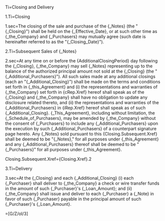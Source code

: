 Ti=Closing and Delivery

1.Ti=Closing

1.sec=The closing of the sale and purchase of the {_Notes} (the "{_Closing}") shall be held on the {_Effective_Date}, or at such other time as {_the_Company} and {_Purchasers} may mutually agree (such date is hereinafter referred to as the "{_Closing_Date}").

2.Ti=Subsequent Sales of {_Notes}

2.sec=At any time on or before the {AdditionalClosingPeriod} day following the {_Closing}, {_the_Company} may sell {_Notes} representing up to the balance of the authorized principal amount not sold at the {_Closing} (the "{_Additional_Purchasers}").  All such sales made at any additional closings (each an "{_Additional_Closing}") shall be made on the terms and conditions set forth in {_this_Agreement} and (i)  the representations and warranties of {_the_Company} set forth in {cRep.Xref} hereof shall speak as of the {_Closing} and {_the_Company} shall have no obligation to update any disclosure related thereto, and (ii) the representations and warranties of the {_Additional_Purchasers} in {iRep.Xref} hereof shall speak as of such {_Additional_Closing}.  {_This_Agreement}, including without limitation, the {_Schedule_of_Purchasers}, may be amended by {_the_Company} without the consent of {_Purchasers} to include any {_Additional_Purchasers} upon the execution by such {_Additional_Purchasers} of a counterpart signature page hereto.  Any {_Notes} sold pursuant to this {Closing.Subsequent.Xref} shall be deemed to be "{_Notes}," for all purposes under {_this_Agreement} and any {_Additional_Purchasers} thereof shall be deemed to be "{_Purchasers}" for all purposes under {_this_Agreement}.

Closing.Subsequent.Xref={Closing.Xref}.2

3.Ti=Delivery

3.sec=At the {_Closing} and each {_Additional_Closing} (i) each {_Purchaser} shall deliver to {_the_Company} a check or wire transfer funds in the amount of such {_Purchaser}'s {_Loan_Amount}; and (ii) {_the_Company} shall issue and deliver to each {_Purchaser} a {_Note} in favor of such {_Purchaser} payable in the principal amount of such {_Purchaser}'s {_Loan_Amount}.

=[G/Z/ol/3]
